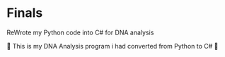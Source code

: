 # Finals
ReWrote my Python code into C# for DNA analysis 


:tada: This is my DNA Analysis program i had converted from Python to C# :tada:
